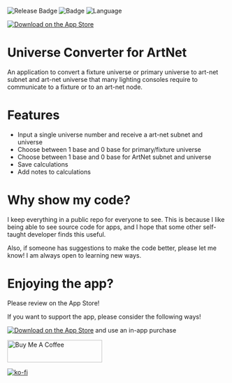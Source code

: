 ![Release Badge](https://img.shields.io/github/v/release/maeganjwilson/artnet-converter?include_prereleases) ![Badge](https://img.shields.io/github/last-commit/maeganjwilson/artnet-converter) ![Language](https://img.shields.io/github/languages/top/maeganjwilson/artnet-converter)

[![Download on the App Store](https://raw.githubusercontent.com/maeganjwilson/artnet-converter/master/docs/images/download_app_store.svg?sanitize=true)](https://apps.apple.com/us/app/universe-converter-for-artnet/id1399672978)

# Universe Converter for ArtNet

An application to convert a fixture universe or primary universe to art-net subnet and art-net universe that many lighting consoles require to communicate to a fixture or to an art-net node.

# Features

- Input a single universe number and receive a art-net subnet and universe
- Choose between 1 base and 0 base for primary/fixture universe
- Choose between 1 base and 0 base for ArtNet subnet and universe
- Save calculations
- Add notes to calculations

# Why show my code?

I keep everything in a public repo for everyone to see. This is because I like being able to see source code for apps, and I hope that some other self-taught developer finds this useful.

Also, if someone has suggestions to make the code better, please let me know! I am always open to learning new ways.

# Enjoying the app?

Please review on the App Store!

If you want to support the app, please consider the following ways!

[![Download on the App Store](https://raw.githubusercontent.com/maeganjwilson/artnet-converter/master/docs/images/download_app_store.svg?sanitize=true)](https://apps.apple.com/us/app/universe-converter-for-artnet/id1399672978) and use an in-app purchase

<a href="https://www.buymeacoffee.com/appsbymw" target="_blank"><img src="https://cdn.buymeacoffee.com/buttons/arial-blue.png" alt="Buy Me A Coffee" style="height: 51px !important;width: 217px !important;" ></a>

[![ko-fi](https://www.ko-fi.com/img/githubbutton_sm.svg)](https://ko-fi.com/E1E21AELD)
